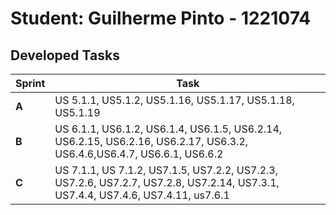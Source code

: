 # Student: Guilherme Pinto - 1221074

## Developed Tasks

| Sprint | Task                                                                                                                              |
|--------|-----------------------------------------------------------------------------------------------------------------------------------|
| **A**  | US 5.1.1, US5.1.2, US5.1.16, US5.1.17, US5.1.18, US5.1.19                                                                         |
| **B**  | US 6.1.1, US6.1.2, US6.1.4, US6.1.5, US6.2.14, US6.2.15, US6.2.16, US6.2.17, US6.3.2,  US6.4.6,US6.4.7, US6.6.1, US6.6.2          |
| **C**  | US 7.1.1, US 7.1.2,  US7.1.5, US7.2.2, US7.2.3, US7.2.6, US7.2.7, US7.2.8, US7.2.14, US7.3.1, US7.4.4, US7.4.6, US7.4.11, us7.6.1 |